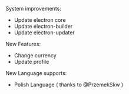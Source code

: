 System improvements:
- Update electron core
- Update electron-builder
- Update electron-updater

New Features:
- Change currency
- Update profile

New Language supports:
- Polish Language ( thanks to @PrzemekSkw )